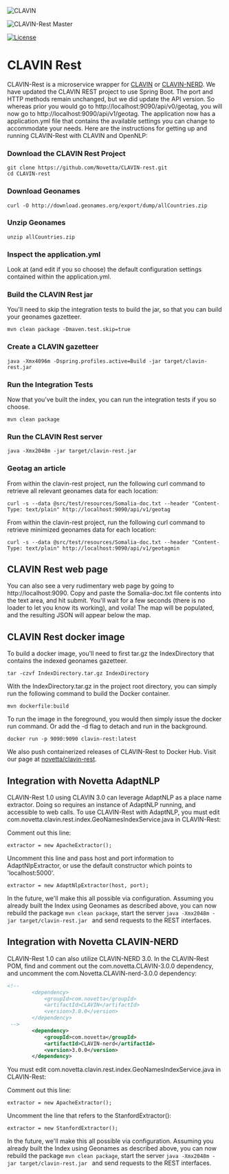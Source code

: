 ![CLAVIN](https://github.com/Novetta/CLAVIN-Rest/blob/develop/img/clavinLogo.png?raw=true)

![CLAVIN-Rest Master](https://github.com/Novetta/CLAVIN-Rest/workflows/MasterCI/badge.svg?branch=master)

[![License](https://img.shields.io/badge/License-Apache%202.0-blue.svg)](https://opensource.org/licenses/Apache-2.0)

CLAVIN Rest
===========

CLAVIN-Rest is a microservice wrapper for [CLAVIN](https://github.com/Novetta/CLAVIN) or [CLAVIN-NERD](https://github.com/Novetta/CLAVIN-NERD). We have updated the CLAVIN REST project to use Spring Boot. The port and HTTP methods remain unchanged, but we did update the API version.  So whereas prior you would go to http://localhost:9090/api/v0/geotag, you will now go to http://localhost:9090/api/v1/geotag. The application now has a application.yml file that contains the available settings you can change to accommodate your needs.  Here are the instructions for getting up and running CLAVIN-Rest with CLAVIN and OpenNLP:  

### Download the CLAVIN Rest Project

    git clone https://github.com/Novetta/CLAVIN-rest.git
    cd CLAVIN-rest
	
### Download Geonames 
  
    curl -O http://download.geonames.org/export/dump/allCountries.zip

### Unzip Geonames 

    unzip allCountries.zip

### Inspect the application.yml

Look at (and edit if you so choose) the default configuration settings contained within the application.yml.

### Build the CLAVIN Rest jar

You'll need to skip the integration tests to build the jar, so that you can build your geonames gazetteer.

	mvn clean package -Dmaven.test.skip=true

### Create a CLAVIN gazetteer 
    
    java -Xmx4096m -Dspring.profiles.active=Build -jar target/clavin-rest.jar
	
### Run the Integration Tests

Now that you've built the index, you can run the integration tests if you so choose. 

	mvn clean package

### Run the CLAVIN Rest server 

    java -Xmx2048m -jar target/clavin-rest.jar 

### Geotag an article  

From within the clavin-rest project, run the following curl command to retrieve all relevant geonames data for each location:

	curl -s --data @src/test/resources/Somalia-doc.txt --header "Content-Type: text/plain" http://localhost:9090/api/v1/geotag

From within the clavin-rest project, run the following curl command to retrieve minimized geonames data for each location:	

	curl -s --data @src/test/resources/Somalia-doc.txt --header "Content-Type: text/plain" http://localhost:9090/api/v1/geotagmin	

##	CLAVIN Rest web page

You can also see a very rudimentary web page by going to http://localhost:9090.  Copy and paste the Somalia-doc.txt file contents into the text area, and hit submit.  You'll wait for a few seconds (there is no loader to let you know its working), and voila! The map will be populated, and the resulting JSON will appear below the map. 

## CLAVIN Rest docker image

To build a docker image, you'll need to first tar.gz the IndexDirectory that contains the indexed geonames gazetteer. 
	
	tar -czvf IndexDirectory.tar.gz IndexDirectory

With the IndexDirectory.tar.gz in the project root directory, you can simply run the following command to build the Docker container. 

	mvn dockerfile:build 

To run the image in the foreground, you would then simply issue the docker run command. Or add the -d flag to detach and run in the background.

	docker run -p 9090:9090 clavin-rest:latest
	
We also push containerized releases of CLAVIN-Rest to Docker Hub.  Visit our page at [novetta/clavin-rest](https://hub.docker.com/r/novetta/clavin-rest).
	
## Integration with Novetta AdaptNLP

CLAVIN-Rest 1.0 using CLAVIN 3.0 can leverage AdaptNLP as a place name extractor.  Doing so requires an instance of AdaptNLP running, and accessible to web calls.  To use CLAVIN-Rest with AdaptNLP, you must edit com.novetta.clavin.rest.index.GeoNamesIndexService.java in CLAVIN-Rest: 

Comment out this line: 

	extractor = new ApacheExtractor();

Uncomment this line and pass host and port information to AdaptNlpExtractor, or use the default constructor which points to 'localhost:5000'. 

	extractor = new AdaptNlpExtractor(host, port);
	
In the future, we'll make this all possible via configuration. Assuming you already built the Index using Geonames as described above, you can now rebuild the package `mvn clean package`, start the server `java -Xmx2048m -jar target/clavin-rest.jar ` and send requests to the REST interfaces.

## Integration with Novetta CLAVIN-NERD

CLAVIN-Rest 1.0 can also utilize CLAVIN-NERD 3.0. In the CLAVIN-Rest POM, find and comment out the com.novetta.CLAVIN-3.0.0 dependency, and uncomment the com.Novetta.CLAVIN-nerd-3.0.0 dependency:  

```xml
<!--
		<dependency>
		  	<groupId>com.novetta</groupId>
		  	<artifactId>CLAVIN</artifactId>
		  	<version>3.0.0</version>
		</dependency>
 -->	
 		<dependency>
		  	<groupId>com.novetta</groupId>
		  	<artifactId>CLAVIN-nerd</artifactId>
		  	<version>3.0.0</version>
		</dependency>	
```

You must edit com.novetta.clavin.rest.index.GeoNamesIndexService.java in CLAVIN-Rest: 

Comment out this line: 

	extractor = new ApacheExtractor();

Uncomment the line that refers to the StanfordExtractor():  

	extractor = new StanfordExtractor();
	
In the future, we'll make this all possible via configuration. Assuming you already built the Index using Geonames as described above, you can now rebuild the package `mvn clean package`, start the server `java -Xmx2048m -jar target/clavin-rest.jar ` and send requests to the REST interfaces.

